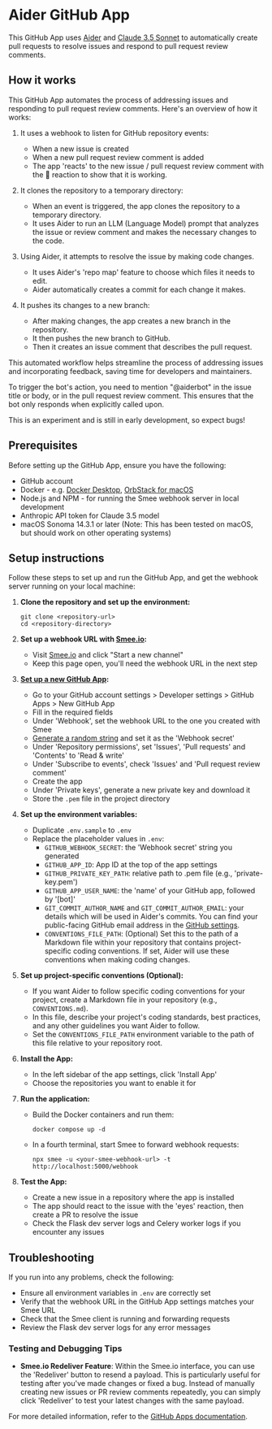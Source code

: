 # Aider GitHub App

This GitHub App uses [Aider](https://aider.chat/) and [Claude 3.5 Sonnet](https://www.anthropic.com/news/claude-3-5-sonnet) to automatically create pull requests to resolve issues and respond to pull request review comments.

## How it works

This GitHub App automates the process of addressing issues and responding to pull request review comments. Here's an overview of how it works:

1. It uses a webhook to listen for GitHub repository events:
   - When a new issue is created
   - When a new pull request review comment is added
   - The app 'reacts' to the new issue / pull request review comment with the 👀 reaction to show that it is working.

2. It clones the repository to a temporary directory:
   - When an event is triggered, the app clones the repository to a temporary directory.
   - It uses Aider to run an LLM (Language Model) prompt that analyzes the issue or review comment and makes the necessary changes to the code.

3. Using Aider, it attempts to resolve the issue by making code changes.
   - It uses Aider's 'repo map' feature to choose which files it needs to edit.
   - Aider automatically creates a commit for each change it makes.

3. It pushes its changes to a new branch:
   - After making changes, the app creates a new branch in the repository.
   - It then pushes the new branch to GitHub.
   - Then it creates an issue comment that describes the pull request.

This automated workflow helps streamline the process of addressing issues and incorporating feedback, saving time for developers and maintainers.

To trigger the bot's action, you need to mention "@aiderbot" in the issue title or body, or in the pull request review comment. This ensures that the bot only responds when explicitly called upon.

This is an experiment and is still in early development, so expect bugs!

## Prerequisites

Before setting up the GitHub App, ensure you have the following:

- GitHub account
- Docker - e.g. [Docker Desktop](https://www.docker.com/products/docker-desktop/), [OrbStack for macOS](https://orbstack.dev/)
- Node.js and NPM - for running the Smee webhook server in local development
- Anthropic API token for Claude 3.5 model
- macOS Sonoma 14.3.1 or later (Note: This has been tested on macOS, but should work on other operating systems)

## Setup instructions

Follow these steps to set up and run the GitHub App, and get the webhook server running on your local machine:

1. **Clone the repository and set up the environment:**
   ```
   git clone <repository-url>
   cd <repository-directory>
   ```
2. **Set up a webhook URL with [Smee.io](https://smee.io/):**
   - Visit [Smee.io](https://smee.io/) and click "Start a new channel"
   - Keep this page open, you'll need the webhook URL in the next step

3. **[Set up a new GitHub App](https://docs.github.com/en/apps/creating-github-apps):**
   - Go to your GitHub account settings > Developer settings > GitHub Apps > New GitHub App
   - Fill in the required fields
   - Under 'Webhook', set the webhook URL to the one you created with Smee
   - [Generate a random string](https://www.random.org/strings/?num=10&len=32&digits=on&upperalpha=on&loweralpha=on&unique=on&format=html&rnd=new) and set it as the 'Webhook secret'
   - Under 'Repository permissions', set 'Issues', 'Pull requests' and 'Contents' to 'Read & write'
   - Under 'Subscribe to events', check 'Issues' and 'Pull request review comment'
   - Create the app
   - Under 'Private keys', generate a new private key and download it
   - Store the `.pem` file in the project directory

4. **Set up the environment variables:**
   - Duplicate `.env.sample` to `.env`
   - Replace the placeholder values in `.env`:
     - `GITHUB_WEBHOOK_SECRET`: the 'Webhook secret' string you generated
     - `GITHUB_APP_ID`: App ID at the top of the app settings
     - `GITHUB_PRIVATE_KEY_PATH`: relative path to .pem file (e.g., 'private-key.pem')
     - `GITHUB_APP_USER_NAME`: the 'name' of your GitHub app, followed by '[bot]'
     - `GIT_COMMIT_AUTHOR_NAME` and `GIT_COMMIT_AUTHOR_EMAIL`: your details which will be used in Aider's commits. You can find your public-facing GitHub email address in the [GitHub settings](https://github.com/settings/emails).
     - `CONVENTIONS_FILE_PATH`: (Optional) Set this to the path of a Markdown file within your repository that contains project-specific coding conventions. If set, Aider will use these conventions when making coding changes.

5. **Set up project-specific conventions (Optional):**
   - If you want Aider to follow specific coding conventions for your project, create a Markdown file in your repository (e.g., `CONVENTIONS.md`).
   - In this file, describe your project's coding standards, best practices, and any other guidelines you want Aider to follow.
   - Set the `CONVENTIONS_FILE_PATH` environment variable to the path of this file relative to your repository root.

6. **Install the App:**
   - In the left sidebar of the app settings, click 'Install App'
   - Choose the repositories you want to enable it for

6. **Run the application:**
   - Build the Docker containers and run them:
     ```
     docker compose up -d
     ```
   - In a fourth terminal, start Smee to forward webhook requests:
     ```
     npx smee -u <your-smee-webhook-url> -t http://localhost:5000/webhook
     ```

7. **Test the App:**
   - Create a new issue in a repository where the app is installed
   - The app should react to the issue with the 'eyes' reaction, then create a PR to resolve the issue
   - Check the Flask dev server logs and Celery worker logs if you encounter any issues

## Troubleshooting

If you run into any problems, check the following:

- Ensure all environment variables in `.env` are correctly set
- Verify that the webhook URL in the GitHub App settings matches your Smee URL
- Check that the Smee client is running and forwarding requests
- Review the Flask dev server logs for any error messages

### Testing and Debugging Tips

- **Smee.io Redeliver Feature**: Within the Smee.io interface, you can use the 'Redeliver' button to resend a payload. This is particularly useful for testing after you've made changes or fixed a bug. Instead of manually creating new issues or PR review comments repeatedly, you can simply click 'Redeliver' to test your latest changes with the same payload.

For more detailed information, refer to the [GitHub Apps documentation](https://docs.github.com/en/developers/apps).
